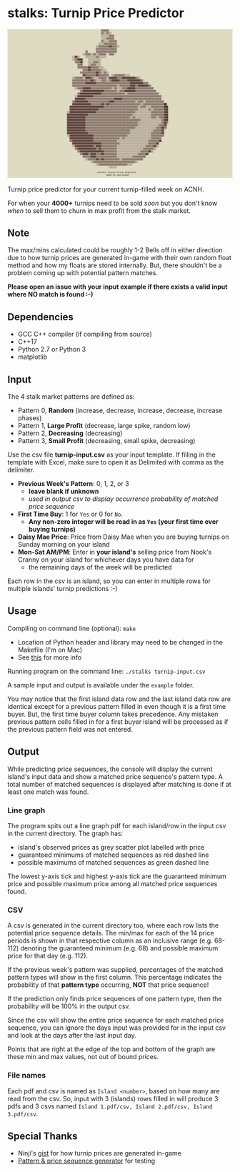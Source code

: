 # stalks: Turnip Price Predictor
![Command line display when program starts up](turnip_splash.png)

Turnip price predictor for your current turnip-filled week on ACNH.

For when your **4000+** turnips need to be sold *soon* but you don't know *when* to sell them to churn in max profit from the stalk market.

## Note
The max/mins calculated could be roughly 1-2 Bells off in either direction due to how turnip prices are generated in-game 
with their own random float method and how my floats are stored internally. But, there shouldn't be a problem coming up 
with potential pattern matches.

**Please open an issue with your input example if there exists a valid input where NO match is found :-)**

## Dependencies
- GCC C++ compiler (if compiling from source)
- C++17
- Python 2.7 or Python 3
- matplotlib

## Input
The 4 stalk market patterns are defined as:
- Pattern 0, **Random** (increase, decrease, increase, decrease, increase phases)
- Pattern 1, **Large Profit** (decrease, large spike, random low)
- Pattern 2, **Decreasing** (decreasing)
- Pattern 3, **Small Profit** (decreasing, small spike, decreasing)

Use the csv file **turnip-input.csv** as your input template. If filling in the template with Excel, make sure to open it as Delimited with comma as the delimiter.
- **Previous Week's Pattern**: 0, 1, 2, or 3
    - **leave blank if unknown**
    - *used in output csv to display occurrence probability of matched price sequence*
- **First Time Buy**: 1 for `Yes` or 0 for `No`.
  -  **Any non-zero integer will be read in as `Yes` (your first time ever buying turnips)**
- **Daisy Mae Price**: Price from Daisy Mae when you are buying turnips on Sunday morning on your island
- **Mon-Sat AM/PM**: Enter in **your island's** selling price from Nook's Cranny on your island for whichever days you have data for 
  - the remaining days of the week will be predicted

Each row in the csv is an island, so you can enter in multiple rows for multiple islands' turnip predictions :-)

## Usage
Compiling on command line (optional): `make` 
- Location of Python header and library may need to be changed in the Makefile (I'm on Mac)
- See [this](https://matplotlib-cpp.readthedocs.io/en/latest/compiling.html) for more info

Running program on the command line: `./stalks turnip-input.csv`

A sample input and output is available under the `example` folder. 

You may notice that the first island data row and
the last island data row are identical except for a previous pattern filled in even though it is a first time buyer. But,
the first time buyer column takes precedence. Any mistaken previous pattern cells filled in for a first buyer island
will be processed as if the previous pattern field was not entered.

## Output
While predicting price sequences, the console will display the current island's input data and show a matched price sequence's pattern type.
A total number of matched sequences is displayed after matching is done if at least one match was found.

### Line graph
The program spits out a line graph pdf for each island/row in the input csv in the current directory. The graph has:
- island's observed prices as grey scatter plot labelled with price
- guaranteed minimums of matched sequences as red dashed line 
- possible maximums of matched sequences as green dashed line 

The lowest y-axis tick and highest y-axis tick are the guaranteed minimum price and possible
maximum price among all matched price sequences found.

### CSV
A csv is generated in the current directory too, where each row lists the potential price sequence details. The min/max 
for each of the 14 price periods is shown in that respective column as an inclusive range (e.g. 68-112) denoting the guaranteed
minimum (e.g. 68) and possible maximum price for that day (e.g. 112).

If the previous week's pattern was supplied, percentages of the matched pattern types will show in the first column. This
percentage indicates the probability of that **pattern type** occurring, **NOT** that price sequence!

If the prediction only finds price sequences of one pattern type, then the probability will be 100% in the output csv.

Since the csv will show the entire price sequence for each matched price sequence, you can ignore the days input was provided
for in the input csv and look at the days after the last input day. 

Points that
are right at the edge of the top and bottom of the graph are these min and max values, not out of bound prices.
### File names
Each pdf and csv is named as `Island <number>`, based on how many are read from the csv. So, input with 3 (islands) rows
filled in will produce 3 pdfs and 3 csvs named `Island 1.pdf/csv, Island 2.pdf/csv, Island 3.pdf/csv`.

## Special Thanks
- Ninji's [gist](https://gist.github.com/Treeki/85be14d297c80c8b3c0a76375743325b) for how turnip prices are generated in-game
- [Pattern & price sequence generator](https://turnip-price.now.sh/) for testing